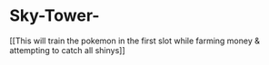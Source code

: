 # Sky-Tower-
[[This will train the pokemon in the first slot while farming money &amp; attempting to catch all shinys]]
